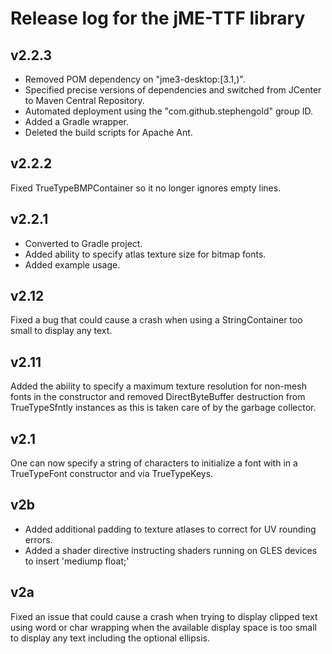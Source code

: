 # Release log for the jME-TTF library

## v2.2.3

+ Removed POM dependency on "jme3-desktop:[3.1,)".
+ Specified precise versions of dependencies
  and switched from JCenter to Maven Central Repository.
+ Automated deployment using the "com.github.stephengold" group ID.
+ Added a Gradle wrapper.
+ Deleted the build scripts for Apache Ant.

## v2.2.2

Fixed TrueTypeBMPContainer so it no longer ignores empty lines.

## v2.2.1

+ Converted to Gradle project.
+ Added ability to specify atlas texture size for bitmap fonts.
+ Added example usage.

## v2.12

Fixed a bug that could cause a crash
when using a StringContainer too small to display any text.

## v2.11

Added the ability to specify a maximum texture resolution for non-mesh fonts
in the constructor and removed DirectByteBuffer destruction from
TrueTypeSfntly instances as this is taken care of by the garbage collector.

## v2.1

One can now specify a string of characters to initialize a font
with in a TrueTypeFont constructor and via TrueTypeKeys.

## v2b

+ Added additional padding to texture atlases to correct for UV rounding errors.
+ Added a shader directive instructing shaders running on GLES devices
  to insert 'mediump float;'

## v2a

Fixed an issue that could cause a crash when trying to display clipped text
using word or char wrapping when the available display space is too small
to display any text including the optional ellipsis.
